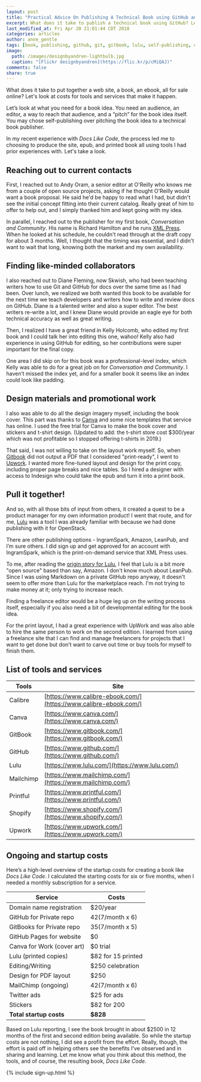 ```yaml
---
layout: post
title: "Practical Advice On Publishing A Technical Book using GitHub and GitBook"
excerpt: What does it take to publish a technical book using GitHub? Let's dig into tools, processes, revenue, and costs.
last_modified_at: Fri Apr 20 21:01:44 CDT 2018
categories: articles
author: anne_gentle
tags: [book, publishing, github, git, gitbook, lulu, self-publishing, collaboration, design, layout]
image:
  path: /images/designbyandren-lightbulb.jpg
  caption: "[Flickr designbyandren](https://flic.kr/p/cMiQAJ)"
comments: false
share: true
---
```


What does it take to put together a web site, a book, an ebook, all for sale online? Let's look at costs for tools and services that make it happen.

Let’s look at what you need for a book idea. You need an audience, an editor, a way to reach that audience, and a “pitch” for the book idea itself. You may chose self-publishing over pitching the book idea to a technical book publisher.

In my recent experience with *Docs Like Code*, the process led me to choosing to produce the site, epub, and printed book all using tools I had prior experiences with. Let's take a look.

## Reaching out to current contacts

First, I reached out to Andy Oram, a senior editor at O'Reilly who knows me from a couple of open source projects, asking if he thought O'Reilly would want a book proposal. He said he'd be happy to read what I had, but didn't see the initial concept fitting into their current catalog. Really great of him to offer to help out, and I simply thanked him and kept going with my idea.

In parallel, I reached out to the publisher for my first book, *Conversation and Community*. His name is Richard Hamilton and he runs [XML Press](https://xmlpress.com). When he looked at his schedule,
he couldn't read through at the draft copy for about 3 months. Well, I thought that the timing was essential, and I didn't want to wait that long, knowing both the market and my own availability.

## Finding like-minded collaborators

I also reached out to Diane Fleming, now Skwish, who had been teaching writers how to use Git and GitHub for docs over the same time as I had been. Over lunch, we realized we both wanted this book to be available for the next time we teach developers and writers how to write and review docs on GitHub. Diane is a talented writer and also a super editor. The best writers re-write a lot, and I knew Diane would provide an eagle eye for both technical accuracy as well as great writing.

Then, I realized I have a great friend in Kelly Holcomb, who edited my first book and I could talk her into editing this one, wahoo! Kelly also had experience in using GitHub for editing, so her contributions were super important for the final copy.

One area I did skip on for this book was a professional-level index, which Kelly was able to do for a great job on for *Conversation and Community*. I haven’t missed the index yet, and for a smaller book it seems like an index could look like padding.

## Design materials and promotional work

I also was able to do all the design imagery myself, including the book cover. This part was thanks to [Canva](https://www.canva.com/) and some nice templates that service has online. I used the free trial for Canva to make the book cover and stickers and t-shirt design. (Updated to add: the t-shirt store cost $300/year which was not profitable so I stopped offering t-shirts in 2019.)

That said, I was not willing to take on the layout work myself. So, when [Gitbook](https://www.gitbook.com/) did not output a PDF that I considered "print-ready", I went to [Upwork](https://www.upwork.com). I wanted more fine-tuned layout and design for the print copy, including proper page breaks and nice tables. So I hired a designer with access to Indesign who could take the epub and turn it into a print book.

## Pull it together!

And so, with all those bits of input from others, it created a quest to be a product manager for my own information product! I went that route, and for me, [Lulu](https://www.lulu.com/) was a tool I was already familiar with because we had done publishing with it for OpenStack.

There are other publishing options - IngramSpark, Amazon, LeanPub, and I’m sure others. I did sign up and get approved for an account with IngramSpark, which is the print-on-demand service that XML Press uses.

To me, after reading the [origin story for Lulu](http://www.lulu.com/about/our-story), I feel that Lulu is a bit more "open source" based than say, Amazon. I don't know much about LeanPub. Since I was using Markdown on a private GitHub repo anyway, it doesn't seem to offer more than Lulu for the marketplace reach. I'm not trying to make money at it; only trying to increase reach.

Finding a freelance editor would be a huge leg up on the writing process itself, especially if you also need a bit of developmental editing for the book idea.

For the print layout, I had a great experience with UpWork and was also able to hire the same person to work on the second edition. I learned from using a freelance site that I can find and manage freelancers for projects that I want to get done but don’t want to carve out time or buy tools for myself to finish them.

## List of tools and services

| Tools     | Site                                                             |
|-----------|------------------------------------------------------------------|           
| Calibre   | [https://www.calibre-ebook.com/](https://www.calibre-ebook.com/) |
| Canva     | [https://www.canva.com/](https://www.canva.com/)                 |             
| GitBook   | [https://www.gitbook.com/](https://www.gitbook.com/)             |
| GitHub    | [https://www.github.com/](https://www.github.com/)               |
| Lulu      | [https://www.lulu.com/](https://www.lulu.com/)                   |
| Mailchimp | [https://www.mailchimp.com/](https://www.mailchimp.com/)         |
| Printful  | [https://www.printful.com/](https://www.printful.com/)           |
| Shopify   | [https://www.shopify.com/](https://www.shopify.com/)             |
| Upwork    | [https://www.upwork.com/](https://www.upwork.com/)               |

## Ongoing and startup costs

Here’s a high-level overview of the startup costs for creating a book like *Docs Like Code*.
I calculated the starting costs for six or five months, when I needed a monthly subscription for a service.

| Service                    |  Costs              |
|----------------------------|---------------------|                                     
| Domain name registration   |	$20/year           |
| GitHub for Private repo    |  $42 ($7/month x 6) |
| GitBooks for Private repo  |  $35 ($7/month x 5) |
| GitHub Pages for website   |  $0                 |
| Canva for Work (cover art) |  $0 trial           |
| Lulu (printed copies) 		 |  $82 for 15 printed |
| Editing/Writing						 |	$250 celebration   |
| Design for PDF layout 		 |  $250               |
| MailChimp (ongoing) 			 |	$42 ($7/month x 6) |
| Twitter ads 							 |	$25 for ads        |
| Stickers                   |  $82 for 200        |
| **Total startup costs**    |  **$828**           |

Based on Lulu reporting, I see the book brought in about $2500 in 12 months of the first and second edition being available. So while the startup costs are not nothing, I did see a profit from the effort. Really, though, the effort is paid off in helping others see the benefits I've observed and in sharing and learning. Let me know what you think about this method, the tools, and of course, the resulting book, *Docs Like Code*.

{% include sign-up.html %}
